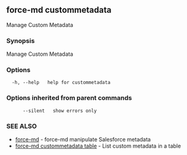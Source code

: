 ## force-md custommetadata

Manage Custom Metadata

### Synopsis

Manage Custom Metadata

### Options

```
  -h, --help   help for custommetadata
```

### Options inherited from parent commands

```
      --silent   show errors only
```

### SEE ALSO

* [force-md](force-md.md)	 - force-md manipulate Salesforce metadata
* [force-md custommetadata table](force-md_custommetadata_table.md)	 - List custom metadata in a table

